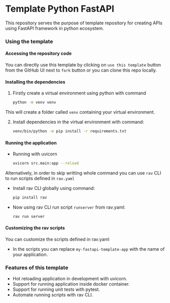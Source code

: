 # Template Python FastAPI
This repository serves the purpose of template repository for creating APIs using FastAPI framework in python ecosystem.


### Using the template

#### Accessing the repository code
You can directly use this template by clicking on `use this template` button from the GitHub UI next to `fork` button or you can clone this repo locally.

#### Installing the dependencies

1. Firstly create a virtual environment using python  with command
    ```bash
    python -m venv venv
    ```

This will create a folder called `venv` containing your virtual environment.


2. Install dependencies in the virtual environment with command:
    ```bash
    venv/bin/python -m pip install -r requirements.txt
    ```

#### Running the application 

*  Running with uvicorn
    ```bash
    uvicorn src.main:app --reload
    ```
Alternatively, in order to skip writting whole command you can use `rav` CLI to run scripts defined in `rav.yaml`

* Install rav CLI globally using command:
    ```bash
    pip install rav
    ```
* Now using rav CLI run script `runserver` from rav.yaml:
    ```bash
    rav run server
    ```

#### Customizing the rav scripts

You can customize the scripts defined in rav.yaml

* In the scripts you can replace `my-fastapi-template-app` with the name of your application.

### Features of this template

* Hot reloading application in development with uvicorn. 
* Support for running application inside docker container.
* Support for running unit tests with pytest.
* Automate running scripts with rav CLI.

